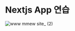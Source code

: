 <h1>Nextjs App 연습 </h1>

![www mmew site_ (2)](https://github.com/CJH0120/ming-blog/assets/97073471/639e8ebd-d77a-41db-b8af-99819ef8eff4)
